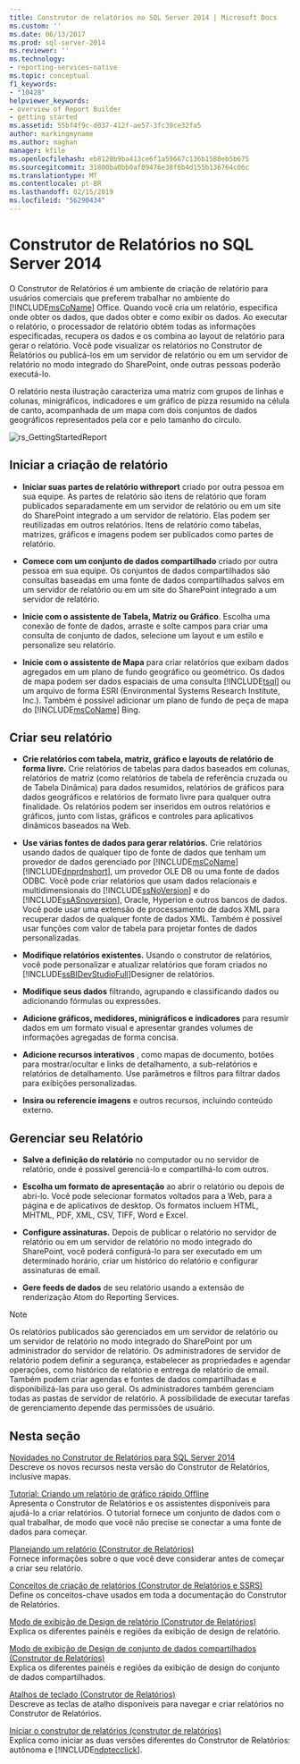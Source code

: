 ```yaml
---
title: Construtor de relatórios no SQL Server 2014 | Microsoft Docs
ms.custom: ''
ms.date: 06/13/2017
ms.prod: sql-server-2014
ms.reviewer: ''
ms.technology:
- reporting-services-native
ms.topic: conceptual
f1_keywords:
- "10428"
helpviewer_keywords:
- overview of Report Builder
- getting started
ms.assetid: 55bf4f9c-d037-412f-ae57-3fc39ce32fa5
author: markingmyname
ms.author: maghan
manager: kfile
ms.openlocfilehash: eb8120b9ba413ce6f1a59667c136b1580eb5b675
ms.sourcegitcommit: 31800ba0bb0af09476e38f6b4d155b136764c06c
ms.translationtype: MT
ms.contentlocale: pt-BR
ms.lasthandoff: 02/15/2019
ms.locfileid: "56290434"
---
```

# <a name="report-builder-in-sql-server-2014"></a>Construtor de Relatórios no SQL Server 2014
  O Construtor de Relatórios é um ambiente de criação de relatório para usuários comerciais que preferem trabalhar no ambiente do [!INCLUDE[msCoName](../../../includes/msconame-md.md)] Office. Quando você cria um relatório, especifica onde obter os dados, que dados obter e como exibir os dados. Ao executar o relatório, o processador de relatório obtém todas as informações especificadas, recupera os dados e os combina ao layout de relatório para gerar o relatório. Você pode visualizar os relatórios no Construtor de Relatórios ou publicá-los em um servidor de relatório ou em um servidor de relatório no modo integrado do SharePoint, onde outras pessoas poderão executá-lo.  
  
 O relatório nesta ilustração caracteriza uma matriz com grupos de linhas e colunas, minigráficos, indicadores e um gráfico de pizza resumido na célula de canto, acompanhada de um mapa com dois conjuntos de dados geográficos representados pela cor e pelo tamanho do círculo.  
  
 ![rs_GettingStartedReport](../media/rs-gettingstartedreport.gif "rs_GettingStartedReport")  
  
##  <a name="JumpStartReptCreation"></a> Iniciar a criação de relatório  
  
-   **Iniciar suas partes de relatório withreport** criado por outra pessoa em sua equipe. As partes de relatório são itens de relatório que foram publicados separadamente em um servidor de relatório ou em um site do SharePoint integrado a um servidor de relatório. Elas podem ser reutilizadas em outros relatórios. Itens de relatório como tabelas, matrizes, gráficos e imagens podem ser publicados como partes de relatório.  
  
-   **Comece com um conjunto de dados compartilhado** criado por outra pessoa em sua equipe. Os conjuntos de dados compartilhados são consultas baseadas em uma fonte de dados compartilhados salvos em um servidor de relatório ou em um site do SharePoint integrado a um servidor de relatório.  
  
-   **Inicie com o assistente de Tabela, Matriz ou Gráfico**. Escolha uma conexão de fonte de dados, arraste e solte campos para criar uma consulta de conjunto de dados, selecione um layout e um estilo e personalize seu relatório.  
  
-   **Inicie com o assistente de Mapa** para criar relatórios que exibam dados agregados em um plano de fundo geográfico ou geométrico. Os dados de mapa podem ser dados espaciais de uma consulta [!INCLUDE[tsql](../../includes/tsql-md.md)] ou um arquivo de forma ESRI (Environmental Systems Research Institute, Inc.). Também é possível adicionar um plano de fundo de peça de mapa do [!INCLUDE[msCoName](../../../includes/msconame-md.md)] Bing.  
  

  
##  <a name="DesignRept"></a> Criar seu relatório  
  
-   **Crie relatórios com tabela, matriz, gráfico e layouts de relatório de forma livre.** Crie relatórios de tabelas para dados baseados em colunas, relatórios de matriz (como relatórios de tabela de referência cruzada ou de Tabela Dinâmica) para dados resumidos, relatórios de gráficos para dados geográficos e relatórios de formato livre para qualquer outra finalidade. Os relatórios podem ser inseridos em outros relatórios e gráficos, junto com listas, gráficos e controles para aplicativos dinâmicos baseados na Web.  
  
-   **Use várias fontes de dados para gerar relatórios.** Crie relatórios usando dados de qualquer tipo de fonte de dados que tenham um provedor de dados gerenciado por [!INCLUDE[msCoName](../../../includes/msconame-md.md)] [!INCLUDE[dnprdnshort](../../includes/dnprdnshort-md.md)], um provedor OLE DB ou uma fonte de dados ODBC. Você pode criar relatórios que usam dados relacionais e multidimensionais do [!INCLUDE[ssNoVersion](../../includes/ssnoversion-md.md)] e do [!INCLUDE[ssASnoversion](../../includes/ssasnoversion-md.md)], Oracle, Hyperion e outros bancos de dados. Você pode usar uma extensão de processamento de dados XML para recuperar dados de qualquer fonte de dados XML. Também é possível usar funções com valor de tabela para projetar fontes de dados personalizadas.  
  
-   **Modifique relatórios existentes.** Usando o construtor de relatórios, você pode personalizar e atualizar relatórios que foram criados no [!INCLUDE[ssBIDevStudioFull](../../includes/ssbidevstudiofull-md.md)]Designer de relatórios.  
  
-   **Modifique seus dados** filtrando, agrupando e classificando dados ou adicionando fórmulas ou expressões.  
  
-   **Adicione gráficos, medidores, minigráficos e indicadores** para resumir dados em um formato visual e apresentar grandes volumes de informações agregadas de forma concisa.  
  
-   **Adicione recursos interativos** , como mapas de documento, botões para mostrar/ocultar e links de detalhamento, a sub-relatórios e relatórios de detalhamento. Use parâmetros e filtros para filtrar dados para exibições personalizadas.  
  
-   **Insira ou referencie imagens** e outros recursos, incluindo conteúdo externo.  
  

  
##  <a name="ManageRpt"></a> Gerenciar seu Relatório  
  
-   **Salve a definição do relatório** no computador ou no servidor de relatório, onde é possível gerenciá-lo e compartilhá-lo com outros.  
  
-   **Escolha um formato de apresentação** ao abrir o relatório ou depois de abri-lo. Você pode selecionar formatos voltados para a Web, para a página e de aplicativos de desktop. Os formatos incluem HTML, MHTML, PDF, XML, CSV, TIFF, Word e Excel.  
  
-   **Configure assinaturas.** Depois de publicar o relatório no servidor de relatório ou em um servidor de relatório no modo integrado do SharePoint, você poderá configurá-lo para ser executado em um determinado horário, criar um histórico do relatório e configurar assinaturas de email.  
  
-   **Gere feeds de dados** de seu relatório usando a extensão de renderização Atom do Reporting Services.  
  
> [!NOTE]  
>  Os relatórios publicados são gerenciados em um servidor de relatório ou um servidor de relatório no modo integrado do SharePoint por um administrador do servidor de relatório. Os administradores de servidor de relatório podem definir a segurança, estabelecer as propriedades e agendar operações, como histórico de relatório e entrega de relatório de email. Também podem criar agendas e fontes de dados compartilhadas e disponibilizá-las para uso geral. Os administradores também gerenciam todas as pastas de servidor de relatório. A possibilidade de executar tarefas de gerenciamento depende das permissões de usuário.  
  

  
##  <a name="InThisSection"></a> Nesta seção  
 [Novidades no Construtor de Relatórios para SQL Server 2014](../what-s-new-in-report-builder-for-sql-server-2014.md)  
 Descreve os novos recursos nesta versão do Construtor de Relatórios, inclusive mapas.  
  
 [Tutorial: Criando um relatório de gráfico rápido Offline](tutorial-create-a-quick-chart-report-offline-report-builder.md)  
 Apresenta o Construtor de Relatórios e os assistentes disponíveis para ajudá-lo a criar relatórios. O tutorial fornece um conjunto de dados com o qual trabalhar, de modo que você não precise se conectar a uma fonte de dados para começar.  
  
 [Planejando um relatório &#40;Construtor de Relatórios&#41;](../report-design/planning-a-report-report-builder.md)  
 Fornece informações sobre o que você deve considerar antes de começar a criar seu relatório.  
  
 [Conceitos de criação de relatórios &#40;Construtor de Relatórios e SSRS&#41;](../report-design/report-authoring-concepts-report-builder-and-ssrs.md)  
 Define os conceitos-chave usados em toda a documentação do Construtor de Relatórios.  
  
 [Modo de exibição de Design de relatório &#40;Construtor de Relatórios&#41;](report-design-view-report-builder.md)  
 Explica os diferentes painéis e regiões da exibição de design de relatório.  
  
 [Modo de exibição de Design de conjunto de dados compartilhados &#40;Construtor de Relatórios&#41;](shared-dataset-design-view-report-builder.md)  
 Explica os diferentes painéis e regiões da exibição de design do conjunto de dados compartilhados.  
  
 [Atalhos de teclado &#40;Construtor de Relatórios&#41;](keyboard-shortcuts-report-builder.md)  
 Descreve as teclas de atalho disponíveis para navegar e criar relatórios no Construtor de Relatórios.  
  
 [Iniciar o construtor de relatórios &#40;construtor de relatórios&#41;](start-report-builder.md)  
 Explica como iniciar as duas versões diferentes do Construtor de Relatórios: autônoma e [!INCLUDE[ndptecclick](../../includes/ndptecclick-md.md)].  
  
  
